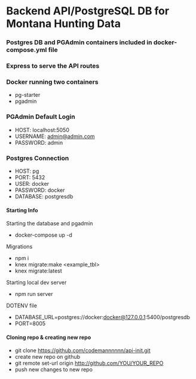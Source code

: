 # Backend API/PostgreSQL DB for Montana Hunting Data

### Postgres DB and PGAdmin containers included in docker-compose.yml file

### Express to serve the API routes

### Docker running two containers

- pg-starter
- pgadmin

### PGAdmin Default Login

- HOST: localhost:5050
- USERNAME: admin@admin.com
- PASSWORD: admin

### Postgres Connection

- HOST: pg
- PORT: 5432
- USER: docker
- PASSWORD: docker
- DATABASE: postgresdb

#### Starting Info

Starting the database and pgadmin

- docker-compose up -d

Migrations

- npm i
- knex migrate:make <example_tbl>
- knex migrate:latest

Starting local dev server

- npm run server

DOTENV file

- DATABASE_URL=postgres://docker:docker@127.0.0.1:5400/postgresdb
- PORT=8005

#### Cloning repo & creating new repo

- git clone https://github.com/codemannnnnn/api-init.git
- create new repo on github
- git remote set-url origin http://github.com/YOU/YOUR_REPO
- push new changes to new repo
